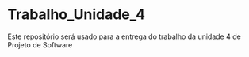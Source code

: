 # Trabalho_Unidade_4
Este repositório será usado para a entrega do trabalho da unidade 4 de Projeto de Software
